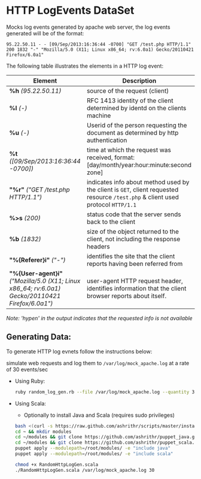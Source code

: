 HTTP LogEvents DataSet
======================
Mocks log events generated by apache web server, the log events generated will be of the format:

```
95.22.50.11 - - [09/Sep/2013:16:36:44 -0700] "GET /test.php HTTP/1.1" 200 1832 "-" "Mozilla/5.0 (X11; Linux x86_64; rv:6.0a1) Gecko/20110421 Firefox/6.0a1"
```

The following table illustrates the elements in a HTTP log event:

| Element | Description |
| ------- | ----------- |
| **%h** *(95.22.50.11)* | source of the request (client) |
| **%l** *(-)* | RFC 1413 identity of the client determined by identd on the clients machine | 
| **%u** *(-)* | Userid of the person requesting the document as determined by http authentication |
| **%t** *([09/Sep/2013:16:36:44 -0700])* | time at which the request was received, format: [day/month/year:hour:minute:second zone] |
| **\"%r\"** *("GET /test.php HTTP/1.1")* | indicates info about method used by the client is `GET`, client requested resource `/test.php` & client used protocol `HTTP/1.1` |
| **%>s** *(200)* | status code that the server sends back to the client |
| **%b** *(1832)* | size of the object returned to the client, not including the response headers |
| **\"%{Referer}i\"** *("-")* | identifies the site that the client reports having been referred from |
| **\"%{User-agent}i\"** *("Mozilla/5.0 (X11; Linux x86_64; rv:6.0a1) Gecko/20110421 Firefox/6.0a1")* | user-agent HTTP request header, identifies information that the client browser reports about itself. |

*Note: 'hypen' in the output indicates that the requested info is not available*

Generating Data:
----------------
To generate HTTP log evnets follow the instructions below:

simulate web requests and log them to `/var/log/mock_apache.log` at a rate of 30 events/sec
  

* Using Ruby:
    
  ```bash
  ruby random_log_gen.rb --file /var/log/mock_apache.log --quantity 30
  ```

* Using Scala:
    
    * Optionally to install Java and Scala (requires sudo privileges)
  
    ```bash
    bash <(curl -s https://raw.github.com/ashrithr/scripts/master/install_puppet_standalone.sh)
    cd ~ && mkdir modules
    cd ~/modules && git clone https://github.com/ashrithr/puppet_java.git java
    cd ~/modules && git clone https://github.com/ashrithr/puppet_scala.git scala
    puppet apply --modulepath=/root/modules/ -e "include java"
    puppet apply --modulepath=/root/modules/ -e "include scala"
    ```
    
  ```bash
  chmod +x RandomHttpLogGen.scala
  ./RandomHttpLogGen.scala /var/log/mock_apache.log 30
  ```
